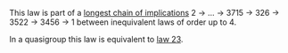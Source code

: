 This law is part of a [longest chain of implications](https://leanprover.zulipchat.com/#narrow/channel/458659-Equational/topic/Longest.20implication.20chain/near/521750611) 2 → … → 3715 → 326 → 3522 → 3456 → 1 between inequivalent laws of order up to 4.

In a quasigroup this law is equivalent to [law 23](https://teorth.github.io/equational_theories/implications/?23).
